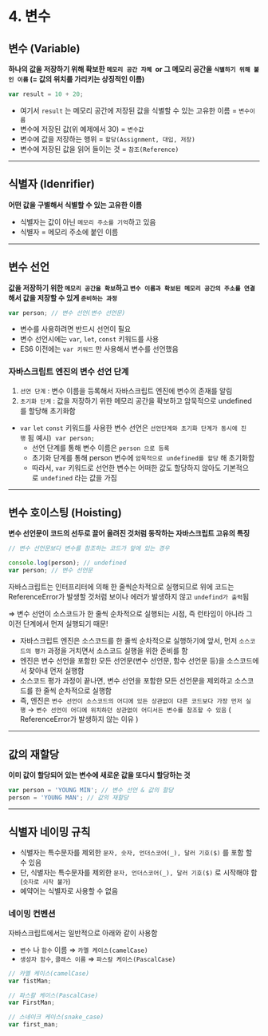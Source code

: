 # 4. 변수

## 변수 (Variable)

**하나의 값을 저장하기 위해 확보한 `메모리 공간 자체`  or 그 메모리 공간을 `식별하기 위해 붙인 이름` (= 값의 위치를 가리키는 상징적인 이름)**

```jsx
var result = 10 + 20;
```

- 여기서 `result` 는 메모리 공간에 저장된 값을 식별할 수 있는 고유한 이름 = `변수이름`
- 변수에 저장된 값(위 예제에서 30) = `변수값`
- 변수에 값을 저장하는 행위 = `할당(Assignment, 대입, 저장)`
- 변수에 저장된 값을 읽어 들이는 것 = `참조(Reference)`

---

## 식별자 (Idenrifier)

**어떤 값을 구별해서 식별할 수 있는 고유한 이름**

- 식별자는 값이 아닌 `메모리 주소를 기억`하고 있음
- 식별자 = 메모리 주소에 붙인 이름

---

## 변수 선언

**값을 저장하기 위한 `메모리 공간을 확보`하고 `변수 이름과 확보된 메모리 공간의 주소를 연결`해서 값을 저장할 수 있게 `준비하는 과정`**

```jsx
var person; // 변수 선언(변수 선언문)
```

- 변수를 사용하려면 반드시 선언이 필요
- 변수 선언시에는 `var`, `let`, `const` 키워드를 사용
- ES6 이전에는 `var 키워드` 만 사용해서 변수를 선언했음

### 자바스크립트 엔진의 변수 선언 단계

1. `선언 단계` : 변수 이름을 등록해서 자바스크립트 엔진에 변수의 존재를 알림
2. `초기화 단계` : 값을 저장하기 위한 메모리 공간을 확보하고 암묵적으로 undefined 를 할당해 초기화함

- `var` `let` `const` 키워드를 사용한 변수 선언은 `선언단계와 초기화 단계가 동시에 진행` 됨
  예시)  `var person;`
  - 선언 단계를 통해 변수 이름은 `person 으로 등록`
  - 초기화 단계를 통해 person 변수에 `암묵적으로 undefined를 할당` 해 초기화함
  - 따라서, `var` 키워드로 선언한 변수는 어떠한 값도 할당하지 않아도 기본적으로 `undefined` 라는 값을 가짐

---

## 변수 호이스팅 (Hoisting)

**변수 선언문이 코드의 선두로 끌어 올려진 것처럼 동작하는 자바스크립트 고유의 특징**

```jsx
// 변수 선언문보다 변수를 참조하는 코드가 앞에 있는 경우

console.log(person); // undefined
var person; // 변수 선언문
```

자바스크립트는 인터프리터에 의해 한 줄씩순차적으로 실행되므로 위에 코드는 ReferenceError가 발생할 것처럼 보이나 에러가 발생하지 않고 `undefind가 출력`됨

⇒ 변수 선언이 소스코드가 한 줄씩 순차적으로 실행되는 시점, 즉 런타임이 아니라 그 이전 단계에서 먼저 실행되기 때문!

- 자바스크립트 엔진은 소스코드를 한 줄씩 순차적으로 실행하기에 앞서, 먼저 `소스코드의 평가` 과정을 거치면서 소스코드 실행을 위한 준비를 함
- 엔진은 변수 선언을 포함한 모든 선언문(변수 선언문, 함수 선언문 등)을 소스코드에서 찾아내 먼저 실행함
- 소스코드 평가 과정이 끝나면, 변수 선언을 포함한 모든 선언문을 제외하고 소스코드를 한 줄씩 순차적으로 실행함
- 즉, 엔진은 `변수 선언이 소스코드의 어디에 있든 상관없이 다른 코드보다 가장 먼저 실행` → `변수 선언이 어디에 위치하던 상관없이 어디서든 변수를 참조할 수 있음` ( ReferenceError가 발생하지 않는 이유 )

---

## 값의 재할당

**이미 값이 할당되어 있는 변수에 새로운 값을 또다시 할당하는 것**

```jsx
var person = 'YOUNG MIN'; // 변수 선언 & 값의 할당
person = 'YOUNG MAN'; // 값의 재할당
```

---

## 식별자 네이밍 규칙

- 식별자는 특수문자를 제외한 `문자, 숫자, 언더스코어(_), 달러 기호($)` 를 포함 할 수 있음
- 단, 식별자는 특수문자를 제외한 `문자, 언더스코어(_), 달러 기호($)` 로 시작해야 함 (`숫자로 시작 불가`)
- 예약어는 식별자로 사용할 수 없음

### 네이밍 컨벤션

자바스크립트에서는 일반적으로 아래와 같이 사용함

- `변수` 나 `함수` 이름 ⇒ `카멜 케이스(camelCase)`
- `생성자 함수`, `클래스 이름` ⇒ `파스칼 케이스(PascalCase)`

```jsx
// 카멜 케이스(camelCase)
var fistMan;

// 파스칼 케이스(PascalCase)
var FirstMan;

// 스네이크 케이스(snake_case)
var first_man;
```
